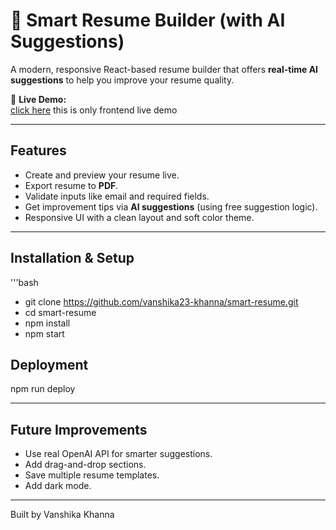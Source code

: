 # 💼 Smart Resume Builder (with AI Suggestions)

A modern, responsive React-based resume builder that offers **real-time AI suggestions** to help you improve your resume quality.

🔗 **Live Demo:**  
[click here](https://vanshika23-khanna.github.io/smart-resume/)
this is only frontend live demo

---

##  Features

- Create and preview your resume live.
- Export resume to **PDF**.
- Validate inputs like email and required fields.
- Get improvement tips via **AI suggestions** (using free suggestion logic).
- Responsive UI with a clean layout and soft color theme.

---
## Installation & Setup

'''bash
- git clone https://github.com/vanshika23-khanna/smart-resume.git
- cd smart-resume
- npm install
- npm start

## Deployment

npm run deploy

---

## Future Improvements

- Use real OpenAI API for smarter suggestions.
- Add drag-and-drop sections.
- Save multiple resume templates.
- Add dark mode.

---
Built by Vanshika Khanna


